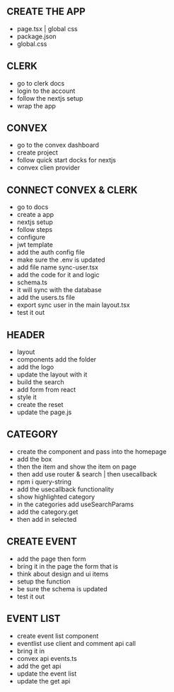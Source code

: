 
## CREATE THE APP
- page.tsx  | global css
- package.json
- global.css


## CLERK
- go to clerk docs
- login to the account
- follow the nextjs setup
- wrap the app

## CONVEX
- go to the convex dashboard
- create project
- follow quick start docks for nextjs
- convex clien provider

## CONNECT CONVEX & CLERK
- go to docs
- create a app
- nextjs setup
- follow steps
- configure 
- jwt template
- add the auth config file
- make sure the .env is updated
- add file name sync-user.tsx
- add the code for it and logic
- schema.ts
- it will sync with the database
- add the users.ts file
- export sync user in the main layout.tsx
- test it out



## HEADER
- layout
- components add the folder
- add the logo
- update the layout with it
- build the search
- add form from react
- style it
- create the reset
- update the page.js


## CATEGORY
- create the component and pass into the homepage
- add the box
- then the item and show the item on page
- then add use router & search | then usecallback
- npm i query-string
- add the usecallback functionality
- show highlighted category
- in the categories add useSearchParams
- add the category.get
- then add in selected


## CREATE EVENT
- add the page then form 
- bring it in the page the form that is
- think about design and ui items
- setup the function
- be sure the schema is updated
- test it out




## EVENT LIST
 - create event list component
 - eventlist use client and comment api call
 - bring it in
 - convex api events.ts
 - add the get api
 - update the event list
 - update the get api

